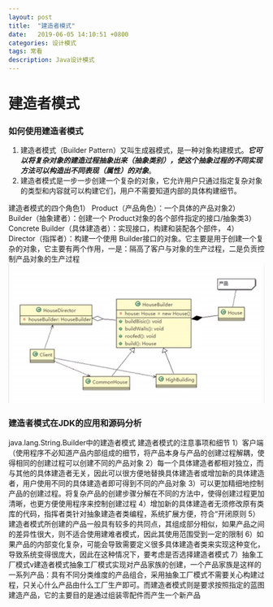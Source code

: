 ```yaml
---
layout: post
title:  "建造者模式"
date:   2019-06-05 14:10:51 +0800
categories: 设计模式
tags: 常看
description: Java设计模式
---
```


# 建造者模式

### 如何使用建造者模式
1. 建造者模式（Builder Pattern）又叫生成器模式，是一种对象构建模式。***它可以将复杂对象的建造过程抽象出来（抽象类别），使这个抽象过程的不同实现方法可以构造出不同表现（属性）的对象***。
2. 建造者模式是一步一步创建一个复杂的对象，它允许用户只通过指定复杂对象的类型和内容就可以构建它们，用户不需要知道内部的具体构建细节。

建造者模式的四个角色1） Product（产品角色）：一个具体的产品对象2） Builder（抽象建者）：创建一个 Product对象的各个部件指定的接口/抽象类3） Concrete Builder（具体建造者）：实现接口，构建和装配各个部件，
4） Director（指挥者）：构建一个使用 Builder接口的对象。它主要是用于创建一个复杂的对象，它主要有两个作用，一是：隔高了客户与对象的生产过程，二是负贡控制产品对象的生产过程
![建造者UmL](./BuilderPattern.png)

### 建造者模式在JDK的应用和源码分析
java.lang.String.Builder中的建造者模式
建造者模式的注意事项和细节
1）客户端（使用程序不必知道产品内部组成的细节，将产品本身与产品的创建过程解耦，使得相同的创建过程可以创建不同的产品对象
2）每一个具体建造者都相对独立，而与其他的具体建造者无关，因此可以很方便地替换具体建造者或增加新的具体建造者，用户使用不同的具体建造者即可得到不同的产品对象
3）可以更加精细地控制产品的创建过程。将复杂产品的创建步骤分解在不同的方法中，使得创建过程更加清晰，也更方便使用程序来控制创建过程
4）增加新的具体建造者无须修改原有类库的代码，指挥者类针对抽象建造者类编程，系统扩展方便，符合“开闭原则
5）建造者模式所创建的产品一般具有较多的共同点，其组成部分相似，如果产品之间的差异性很大，则不适合使用建难者模式，因此其使用范围受到一定的限制
6）如果产品的内部变化复杂，可能会导致需要定义很多具体建造者类来实现这种变化，导致系统变得很庞大，因此在这种情况下，要考虑是否选择建造者模式
7）抽象工厂模式v建造者模式抽象工厂模式实现对产品家族的创建，一个产品家族是这样的一系列产品：具有不同分类维度的产品组合，采用抽象工厂模式不需要关心构建过程，只关心什么产品由什么工厂生产即可。而建造者模式则是要求按照指定的蓝图建造产品，它的主要目的是通过组装零配件而产生一个新产品